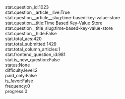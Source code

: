 stat.question_id:1023  
stat.question__article__live:True  
stat.question__article__slug:time-based-key-value-store  
stat.question__title:Time Based Key-Value Store  
stat.question__title_slug:time-based-key-value-store  
stat.question__hide:False  
stat.total_acs:420  
stat.total_submitted:1429  
stat.total_column_articles:1  
stat.frontend_question_id:981  
stat.is_new_question:False  
status:None  
difficulty.level:2  
paid_only:False  
is_favor:False  
frequency:0  
progress:0  
